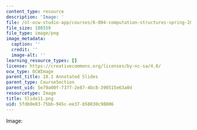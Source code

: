 ```yaml
---
content_type: resource
description: 'Image: '
file: /ol-ocw-studio-app/courses/6-004-computation-structures-spring-2017/5fdb0e8375bb945cee37b58830c98806_Slide11.png
file_size: 188559
file_type: image/png
image_metadata:
  caption: ''
  credit: ''
  image-alt: ''
learning_resource_types: []
license: https://creativecommons.org/licenses/by-nc-sa/4.0/
ocw_type: OCWImage
parent_title: 18.1 Annotated Slides
parent_type: CourseSection
parent_uid: 5e79a00f-7377-2e87-4bc8-390515e63a0d
resourcetype: Image
title: Slide11.png
uid: 5fdb0e83-75bb-945c-ee37-b58830c98806
---
```

Image: 
